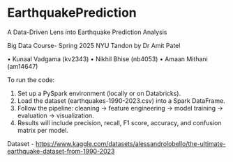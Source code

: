 # EarthquakePrediction
A Data-Driven Lens into Earthquake Prediction Analysis

Big Data Course- Spring 2025 NYU Tandon by Dr Amit Patel

•	Kunaal Vadgama (kv2343)
•	Nikhil Bhise (nb4053)
•	Amaan Mithani (am14647)



To run the code:
1.	Set up a PySpark environment (locally or on Databricks).
2.	Load the dataset (earthquakes-1990-2023.csv) into a Spark DataFrame. 
3.	Follow the pipeline: cleaning → feature engineering → model training → evaluation → visualization.
4.	Results will include precision, recall, F1 score, accuracy, and confusion matrix per model.

Dataset - https://www.kaggle.com/datasets/alessandrolobello/the-ultimate-earthquake-dataset-from-1990-2023


